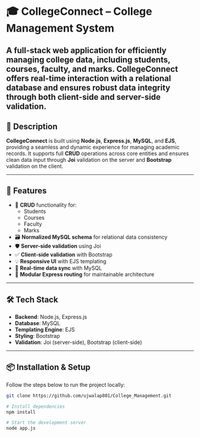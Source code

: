 # 🎓 CollegeConnect – College Management System

A full-stack web application for efficiently managing college data, including students, courses, faculty, and marks. **CollegeConnect** offers real-time interaction with a relational database and ensures robust data integrity through both client-side and server-side validation.
---

## 📝 Description

**CollegeConnect** is built using **Node.js**, **Express.js**, **MySQL**, and **EJS**, providing a seamless and dynamic experience for managing academic records. It supports full **CRUD** operations across core entities and ensures clean data input through **Joi** validation on the server and **Bootstrap** validation on the client.

---

## 🚀 Features

- 📄 **CRUD** functionality for:
  - Students
  - Courses
  - Faculty
  - Marks
- 🗃️ **Normalized MySQL schema** for relational data consistency
- 🛡️ **Server-side validation** using Joi
- ✅ **Client-side validation** with Bootstrap
- 💡 **Responsive UI** with EJS templating
- 🔄 **Real-time data sync** with MySQL
- 🧩 **Modular Express routing** for maintainable architecture

---

## 🛠️ Tech Stack

- **Backend**: Node.js, Express.js
- **Database**: MySQL
- **Templating Engine**: EJS
- **Styling**: Bootstrap
- **Validation**: Joi (server-side), Bootstrap (client-side)

---

## 📦 Installation & Setup

Follow the steps below to run the project locally:

```bash
git clone https://github.com/ujwalap801/College_Management.git

# Install dependencies
npm install

# Start the development server
node app.js
